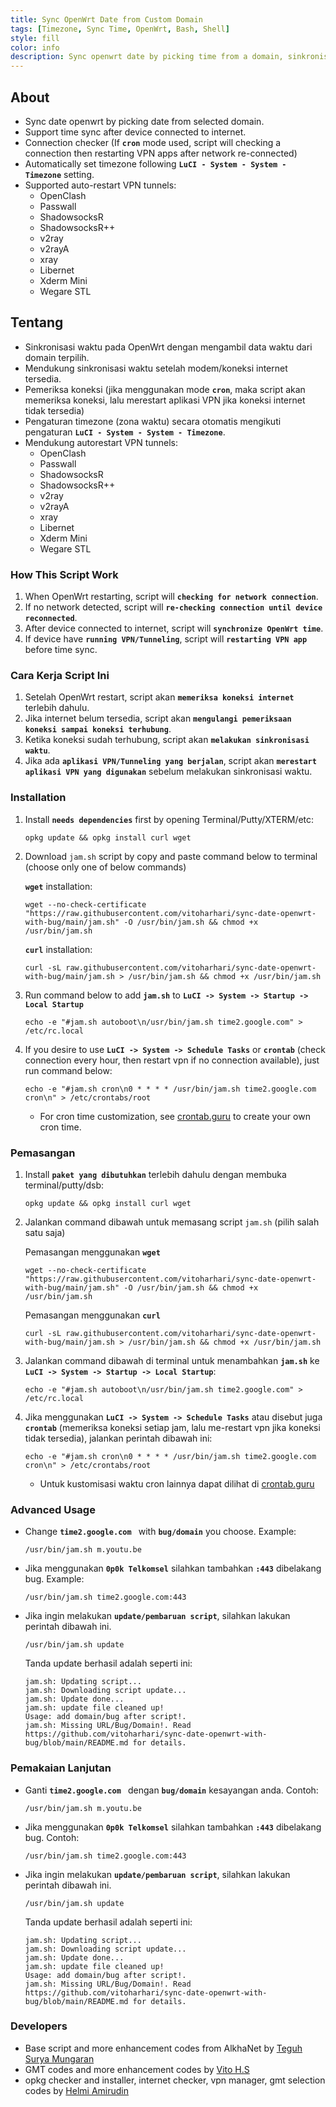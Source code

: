 ```yaml
---
title: Sync OpenWrt Date from Custom Domain
tags: [Timezone, Sync Time, OpenWrt, Bash, Shell]
style: fill
color: info
description: Sync openwrt date by picking time from a domain, sinkronisasi waktu openwrt dengan bug domain.
---
```



## About

- Sync date openwrt by picking date from selected domain.
- Support time sync after device connected to internet.
- Connection checker (If **``cron``** mode used, script will checking a connection then restarting VPN apps after network re-connected)
- Automatically set timezone following **``LuCI - System - System - Timezone``** setting.
- Supported auto-restart VPN tunnels:
    - OpenClash
    - Passwall
    - ShadowsocksR
    - ShadowsocksR++
    - v2ray
    - v2rayA
    - xray
    - Libernet
    - Xderm Mini
    - Wegare STL


## Tentang

- Sinkronisasi waktu pada OpenWrt dengan mengambil data waktu dari domain terpilih.
- Mendukung sinkronisasi waktu setelah modem/koneksi internet tersedia.
- Pemeriksa koneksi (jika menggunakan mode **``cron``**, maka script akan memeriksa koneksi, lalu merestart aplikasi VPN jika koneksi internet tidak tersedia)
- Pengaturan timezone (zona waktu) secara otomatis mengikuti pengaturan **``LuCI - System - System - Timezone``**.
- Mendukung autorestart VPN tunnels:
    - OpenClash
    - Passwall
    - ShadowsocksR
    - ShadowsocksR++
    - v2ray
    - v2rayA
    - xray
    - Libernet
    - Xderm Mini
    - Wegare STL


### How This Script Work

1. When OpenWrt restarting, script will **``checking for network connection``**.
2. If no network detected, script will **``re-checking connection until device reconnected``**.
3. After device connected to internet, script will **``synchronize OpenWrt time``**.
4. If device have **``running VPN/Tunneling``**, script will **``restarting VPN app``** before time sync.


### Cara Kerja Script Ini

1. Setelah OpenWrt restart, script akan **``memeriksa koneksi internet``** terlebih dahulu.
2. Jika internet belum tersedia, script akan **``mengulangi pemeriksaan koneksi sampai koneksi terhubung``**.
3. Ketika koneksi sudah terhubung, script akan **``melakukan sinkronisasi waktu``**.
4. Jika ada **``aplikasi VPN/Tunneling yang berjalan``**, script akan **``merestart aplikasi VPN yang digunakan``** sebelum melakukan sinkronisasi waktu.


### Installation

1. Install **``needs dependencies``** first by opening Terminal/Putty/XTERM/etc:

    ```
    opkg update && opkg install curl wget
    ```

2. Download ``jam.sh`` script by copy and paste command below to terminal (choose only one of below commands)
    
    **`wget`** installation:
	
    ```
    wget --no-check-certificate "https://raw.githubusercontent.com/vitoharhari/sync-date-openwrt-with-bug/main/jam.sh" -O /usr/bin/jam.sh && chmod +x /usr/bin/jam.sh
    ```
	
    **`curl`** installation:
	
    ```
    curl -sL raw.githubusercontent.com/vitoharhari/sync-date-openwrt-with-bug/main/jam.sh > /usr/bin/jam.sh && chmod +x /usr/bin/jam.sh
    ```
	
3. Run command below to add **``jam.sh``** to **``LuCI -> System -> Startup -> Local Startup``**

    ```
    echo -e "#jam.sh autoboot\n/usr/bin/jam.sh time2.google.com" > /etc/rc.local
    ```

4. If you desire to use **``LuCI -> System -> Schedule Tasks``** or **`crontab`** (check connection every hour, then restart vpn if no connection available), just run command below:

    ```
    echo -e "#jam.sh cron\n0 * * * * /usr/bin/jam.sh time2.google.com cron\n" > /etc/crontabs/root
    ```

    - For cron time customization, see [crontab.guru](https://crontab.guru/#0_*_*_*_*) to create your own cron time.


### Pemasangan

1. Install **``paket yang dibutuhkan``** terlebih dahulu dengan membuka terminal/putty/dsb:

    ```
    opkg update && opkg install curl wget
    ```

2. Jalankan command dibawah untuk memasang script ``jam.sh`` (pilih salah satu saja)
    
    Pemasangan menggunakan **`wget`**
	
    ```
    wget --no-check-certificate "https://raw.githubusercontent.com/vitoharhari/sync-date-openwrt-with-bug/main/jam.sh" -O /usr/bin/jam.sh && chmod +x /usr/bin/jam.sh
    ```
	
    Pemasangan menggunakan **`curl`**
	
    ```
    curl -sL raw.githubusercontent.com/vitoharhari/sync-date-openwrt-with-bug/main/jam.sh > /usr/bin/jam.sh && chmod +x /usr/bin/jam.sh
    ```

3. Jalankan command dibawah di terminal untuk menambahkan **``jam.sh``** ke **``LuCI -> System -> Startup -> Local Startup``**:

    ```
    echo -e "#jam.sh autoboot\n/usr/bin/jam.sh time2.google.com" > /etc/rc.local
    ```

4. Jika menggunakan **``LuCI -> System -> Schedule Tasks``** atau disebut juga **`crontab`** (memeriksa koneksi setiap jam, lalu me-restart vpn jika koneksi tidak tersedia), jalankan perintah dibawah ini:

    ```
    echo -e "#jam.sh cron\n0 * * * * /usr/bin/jam.sh time2.google.com cron\n" > /etc/crontabs/root
    ```

    - Untuk kustomisasi waktu cron lainnya dapat dilihat di [crontab.guru](https://crontab.guru/#0_*_*_*_*)


### Advanced Usage

- Change **``time2.google.com ``** with **``bug/domain``** you choose. Example:

    ```
    /usr/bin/jam.sh m.youtu.be
    ```

- Jika menggunakan **``0p0k Telkomsel``** silahkan tambahkan **``:443``** dibelakang bug. Example:

    ```
    /usr/bin/jam.sh time2.google.com:443
    ```

- Jika ingin melakukan **``update/pembaruan script``**, silahkan lakukan perintah dibawah ini.

    ```
    /usr/bin/jam.sh update
    ```
	
    Tanda update berhasil adalah seperti ini:
	
    ```
    jam.sh: Updating script...
    jam.sh: Downloading script update...
    jam.sh: Update done...
    jam.sh: update file cleaned up!
    Usage: add domain/bug after script!.
    jam.sh: Missing URL/Bug/Domain!. Read https://github.com/vitoharhari/sync-date-openwrt-with-bug/blob/main/README.md for details.
    ```


### Pemakaian Lanjutan

- Ganti **``time2.google.com ``** dengan **``bug/domain``** kesayangan anda. Contoh:

    ```
    /usr/bin/jam.sh m.youtu.be
    ```

- Jika menggunakan **``0p0k Telkomsel``** silahkan tambahkan **``:443``** dibelakang bug. Contoh:

    ```
    /usr/bin/jam.sh time2.google.com:443
    ```

- Jika ingin melakukan **``update/pembaruan script``**, silahkan lakukan perintah dibawah ini.

    ```
    /usr/bin/jam.sh update
    ```
	
    Tanda update berhasil adalah seperti ini:
	
    ```
    jam.sh: Updating script...
    jam.sh: Downloading script update...
    jam.sh: Update done...
    jam.sh: update file cleaned up!
    Usage: add domain/bug after script!.
    jam.sh: Missing URL/Bug/Domain!. Read https://github.com/vitoharhari/sync-date-openwrt-with-bug/blob/main/README.md for details.
    ```


### Developers
- Base script and more enhancement codes from AlkhaNet by [Teguh Surya Mungaran](https://github.com/alkhanet26)
- GMT codes and more enhancement codes by [Vito H.S](https://github.com/vitoharhari)
- opkg checker and installer, internet checker, vpn manager, gmt selection codes by [Helmi Amirudin](https://helmiau.com)
